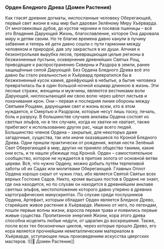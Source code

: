 ### Орден Бледного Древа (Домен Растения)

Как гласят древние догматы, ниспосланные человеку Оберегающей, первый свет жизни в наш мир был дарован Зелёному Миру Хъёрварда. От многовековых дубов, до кустов черники и посевов пшеницы – всё это Владения Дарующей Жизнь, благославление, которое Она даровала миру и детям своим. Но те благие времена давно канули в пучину забвения и теперь её дети давно сошли с пути гармонии между человеком и природой, дав злу закрасться в их души. Алчная и безконтрольная вырубка лесов, превращающая целые регионы в безжизненные пустыни, осквернение древнейших Святых Рощ, приводящее к распространению Скверны и Раздора в земли, ранее защищённые силой Дарующей. Без Ордена Бледного Древа всё это давно бы стало реальностью и Хъёрвард превратился бы в безжизненный кусок камня, дрейфующий в небытье, а бытие человека превратилась бы в один большой ночной кошмар длинною в жизнь. Эти лесные стражи, женщины и мужчины, являются вестниками воли Дарующей, ниспосылающей им свою волю через шёпот листьев и покачивания крон. Они – первая и последняя линия обороны между Святыми Рощами, дарующими свет и жизнь всем, кто в этом нуждается, и Смертью и Раздором, которые несут лишь тоску, печаль, боль и разруху.
В большинстве случаев анклавы Ордена состоят из светлых эльфов, но в тех случаях, когда их хватки не хватает, также прибегают к использованию других рас, чаще всего людей. Большинство членов Ордена – закрытые, для некоторых даже загадочные, существа, так или иначе оказавшиеся по Кроной Бледного Древа. Одни пришли практически от рождения, желая нести Зелёный Свет Оберегающей в мир, других не приняло общество такими, какие они есть, и те нашли убежище под Кроной.
Орден – самостоятельное сообщество, которое не нуждается в притоке золота от основной ветви церкви. Всё, что нужно Ордену, можно добыть путём терпеливой заботы об их Садах или молитвами Оберегающей.
Главных Оплот Ордена хорошо скрыт от чужих глаз, ибо является Святой Святых всех верных Госпоже Садов. Никто, кроме высших постов в Ордене не знает, где она находится, но по слухам он находится в древнейшем анклаве светлых эльфов, местоположение которого давно утеряно в древних картографических манускриптах.
По слухам среди послушников Ордена, Артефакт, которым обладает Орден является Бледное Древо, старейшее живое растение в Хъёрварде. Именно от него, по легендам, пошли первые волны жизни, взросла первая трава и появились первые живые существа. Пропитанное энергией Жизни, кора этого древа способна исцелить любые недуги, от царапин до воскрешения. Также, после всех тех бесконечных циклов, через которые прошло Древо, его кора является прочнейшим неметаллическим материалом в Хъёрварде, уступающее лишь произведениям искусства цвергских мастеров.
![[🌿 Домен Растение]]